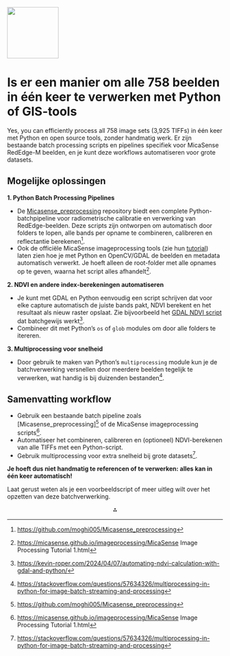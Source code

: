 <img src="https://r2cdn.perplexity.ai/pplx-full-logo-primary-dark%402x.png" class="logo" width="120"/>

# Is er een manier om alle 758 beelden in één keer te verwerken met Python of GIS-tools

Yes, you can efficiently process all 758 image sets (3,925 TIFFs) in één keer met Python en open source tools, zonder handmatig werk. Er zijn bestaande batch processing scripts en pipelines specifiek voor MicaSense RedEdge-M beelden, en je kunt deze workflows automatiseren voor grote datasets.

## Mogelijke oplossingen

**1. Python Batch Processing Pipelines**

- De [Micasense_preprocessing](https://github.com/moghi005/Micasense_preprocessing) repository biedt een complete Python-batchpipeline voor radiometrische calibratie en verwerking van RedEdge-beelden. Deze scripts zijn ontworpen om automatisch door folders te lopen, alle bands per opname te combineren, calibreren en reflectantie berekenen[^1].
- Ook de officiële MicaSense imageprocessing tools (zie hun [tutorial](https://micasense.github.io/imageprocessing/MicaSense%20Image%20Processing%20Tutorial%201.html)) laten zien hoe je met Python en OpenCV/GDAL de beelden en metadata automatisch verwerkt. Je hoeft alleen de root-folder met alle opnames op te geven, waarna het script alles afhandelt[^3].

**2. NDVI en andere index-berekeningen automatiseren**

- Je kunt met GDAL en Python eenvoudig een script schrijven dat voor elke capture automatisch de juiste bands pakt, NDVI berekent en het resultaat als nieuw raster opslaat. Zie bijvoorbeeld het [GDAL NDVI script](https://kevin-roper.com/2024/04/07/automating-ndvi-calculation-with-gdal-and-python/) dat batchgewijs werkt[^4].
- Combineer dit met Python’s `os` of `glob` modules om door alle folders te itereren.

**3. Multiprocessing voor snelheid**

- Door gebruik te maken van Python’s `multiprocessing` module kun je de batchverwerking versnellen door meerdere beelden tegelijk te verwerken, wat handig is bij duizenden bestanden[^5].


## Samenvatting workflow

- Gebruik een bestaande batch pipeline zoals [Micasense_preprocessing][^1] of de MicaSense imageprocessing scripts[^3].
- Automatiseer het combineren, calibreren en (optioneel) NDVI-berekenen van alle TIFFs met een Python-script.
- Gebruik multiprocessing voor extra snelheid bij grote datasets[^5].

**Je hoeft dus niet handmatig te referencen of te verwerken: alles kan in één keer automatisch!**

Laat gerust weten als je een voorbeeldscript of meer uitleg wilt over het opzetten van deze batchverwerking.

<div style="text-align: center">⁂</div>

[^1]: https://github.com/moghi005/Micasense_preprocessing

[^2]: https://www.supermap.com/en-us/news/?82_4039.html

[^3]: https://micasense.github.io/imageprocessing/MicaSense Image Processing Tutorial 1.html

[^4]: https://kevin-roper.com/2024/04/07/automating-ndvi-calculation-with-gdal-and-python/

[^5]: https://stackoverflow.com/questions/57634326/multiprocessing-in-python-for-image-batch-streaming-and-processing

[^6]: https://developers.arcgis.com/python/latest/guide/working-with-multispectral-data/

[^7]: https://rmets.onlinelibrary.wiley.com/doi/10.1002/gdj3.283?af=R

[^8]: https://gis.stackexchange.com/questions/29273/creating-a-multispectral-image-from-scratch

[^9]: https://pro.arcgis.com/en/pro-app/latest/help/data/imagery/georeferencing-a-raster-automatically-to-another-raster.htm

[^10]: https://documentation.dataspace.copernicus.eu/APIs/SentinelHub/Batch/Examples.html

